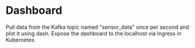 # Dashboard

Pull data from the Kafka topic named "sensor_data" once per second and plot it using dash.
Expose the dashboard to the localhost via Ingress in Kubernetes